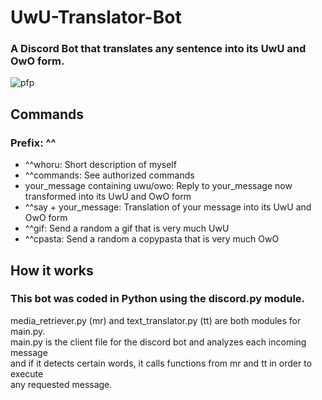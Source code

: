# UwU-Translator-Bot
### A Discord Bot that translates any sentence into its UwU and OwO form.
![pfp](/UwU-Translator-Bot/medias/uwu_translator_bot.png)

## Commands
### Prefix: ^^
- ^^whoru: Short description of myself
- ^^commands: See authorized commands
- your_message containing uwu/owo: Reply to your_message now transformed into its UwU and OwO form
- ^^say + your_message: Translation of your message into its UwU and OwO form
- ^^gif: Send a random a gif that is very much UwU
- ^^cpasta: Send a random a copypasta that is very much OwO

## How it works
### This bot was coded in Python using the discord.py module.
media_retriever.py (mr) and text_translator.py (tt) are both modules for main.py.\
main.py is the client file for the discord bot and analyzes each incoming message\
and if it detects certain words, it calls functions from mr and tt in order to execute\
any requested message.
